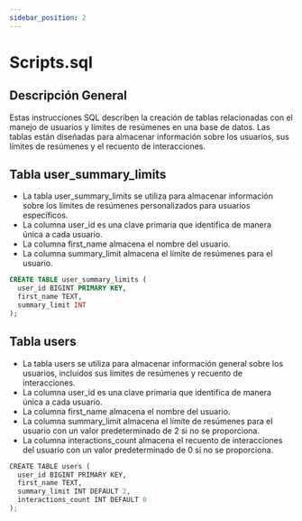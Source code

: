```yaml
---
sidebar_position: 2
---
```


# Scripts.sql

## Descripción General

Estas instrucciones SQL describen la creación de tablas relacionadas con el manejo de usuarios y límites de resúmenes en una base de datos. Las tablas están diseñadas para almacenar información sobre los usuarios, sus límites de resúmenes y el recuento de interacciones.

## Tabla user_summary_limits

- La tabla user_summary_limits se utiliza para almacenar información sobre los límites de resúmenes personalizados para usuarios específicos.
- La columna user_id es una clave primaria que identifica de manera única a cada usuario.
- La columna first_name almacena el nombre del usuario.
- La columna summary_limit almacena el límite de resúmenes para el usuario.

```sql
CREATE TABLE user_summary_limits (
  user_id BIGINT PRIMARY KEY,
  first_name TEXT,
  summary_limit INT
);
```

## Tabla users

- La tabla users se utiliza para almacenar información general sobre los usuarios, incluidos sus límites de resúmenes y recuento de interacciones.
- La columna user_id es una clave primaria que identifica de manera única a cada usuario.
- La columna first_name almacena el nombre del usuario.
- La columna summary_limit almacena el límite de resúmenes para el usuario con un valor predeterminado de 2 si no se proporciona.
- La columna interactions_count almacena el recuento de interacciones del usuario con un valor predeterminado de 0 si no se proporciona.

```py
CREATE TABLE users (
  user_id BIGINT PRIMARY KEY,
  first_name TEXT,
  summary_limit INT DEFAULT 2,
  interactions_count INT DEFAULT 0
);
```
